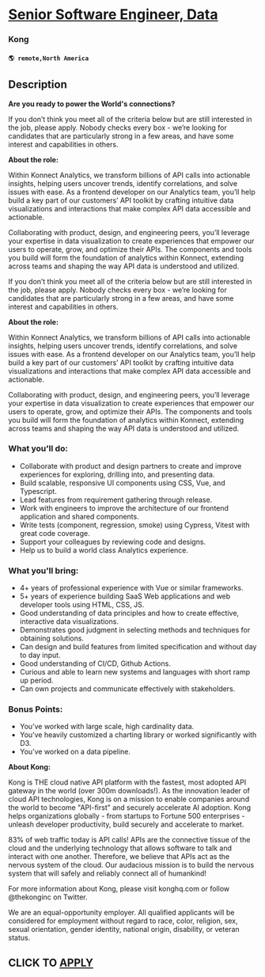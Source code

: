 # [Senior Software Engineer, Data](https://www.remotewlb.com/apply/senior-software-engineer-data-135145)  
### Kong  
#### `🌎 remote,North America`  

## Description

 **Are you ready to power the World's connections?**

  

If you don’t think you meet all of the criteria below but are still interested in the job, please apply. Nobody checks every box - we’re looking for candidates that are particularly strong in a few areas, and have some interest and capabilities in others.

  

 **About the role:**

  

Within Konnect Analytics, we transform billions of API calls into actionable insights, helping users uncover trends, identify correlations, and solve issues with ease. As a frontend developer on our Analytics team, you’ll help build a key part of our customers’ API toolkit by crafting intuitive data visualizations and interactions that make complex API data accessible and actionable.

  

Collaborating with product, design, and engineering peers, you’ll leverage your expertise in data visualization to create experiences that empower our users to operate, grow, and optimize their APIs. The components and tools you build will form the foundation of analytics within Konnect, extending across teams and shaping the way API data is understood and utilized.

  

If you don’t think you meet all of the criteria below but are still interested in the job, please apply. Nobody checks every box - we’re looking for candidates that are particularly strong in a few areas, and have some interest and capabilities in others.

  

 **About the role:**

  

Within Konnect Analytics, we transform billions of API calls into actionable insights, helping users uncover trends, identify correlations, and solve issues with ease. As a frontend developer on our Analytics team, you’ll help build a key part of our customers’ API toolkit by crafting intuitive data visualizations and interactions that make complex API data accessible and actionable.

  

Collaborating with product, design, and engineering peers, you’ll leverage your expertise in data visualization to create experiences that empower our users to operate, grow, and optimize their APIs. The components and tools you build will form the foundation of analytics within Konnect, extending across teams and shaping the way API data is understood and utilized.

  

### What you'll do:

* Collaborate with product and design partners to create and improve experiences for exploring, drilling into, and presenting data. 
* Build scalable, responsive UI components using CSS, Vue, and Typescript.
* Lead features from requirement gathering through release.
* Work with engineers to improve the architecture of our frontend application and shared components.
* Write tests (component, regression, smoke) using Cypress, Vitest with great code coverage.
* Support your colleagues by reviewing code and designs.
* Help us to build a world class Analytics experience.

  

### What you'll bring:

* 4+ years of professional experience with Vue or similar frameworks.
* 5+ years of experience building SaaS Web applications and web developer tools using HTML, CSS, JS.
* Good understanding of data principles and how to create effective, interactive data visualizations.
* Demonstrates good judgment in selecting methods and techniques for obtaining solutions.
* Can design and build features from limited specification and without day to day input.
* Good understanding of CI/CD, Github Actions.
* Curious and able to learn new systems and languages with short ramp up period.
* Can own projects and communicate effectively with stakeholders.

  

### Bonus Points:

* You’ve worked with large scale, high cardinality data.
* You’ve heavily customized a charting library or worked significantly with D3.
* You’ve worked on a data pipeline.

  

 **About Kong:**

  

Kong is THE cloud native API platform with the fastest, most adopted API gateway in the world (over 300m downloads!). As the innovation leader of cloud API technologies, Kong is on a mission to enable companies around the world to become "API-first" and securely accelerate AI adoption. Kong helps organizations globally - from startups to Fortune 500 enterprises - unleash developer productivity, build securely and accelerate to market.

  

83% of web traffic today is API calls! APIs are the connective tissue of the cloud and the underlying technology that allows software to talk and interact with one another. Therefore, we believe that APIs act as the nervous system of the cloud. Our audacious mission is to build the nervous system that will safely and reliably connect all of humankind!

  

For more information about Kong, please visit konghq.com or follow @thekonginc on Twitter.

  

We are an equal-opportunity employer. All qualified applicants will be considered for employment without regard to race, color, religion, sex, sexual orientation, gender identity, national origin, disability, or veteran status.

  
## CLICK TO [APPLY](https://www.remotewlb.com/apply/senior-software-engineer-data-135145)

